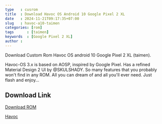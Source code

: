 ```yaml
---
type   : cusrom
title  : Download Havoc OS Android 10 Google Pixel 2 XL
date   : 2024-11-21T09:17:35+07:00
slug   : havoc-a10-taimen
categories: [rom]
tags      : [taimen]
keywords  : [Google Pixel 2 XL]
author :
---
```


Download Custom Rom Havoc OS android 10 Google Pixel 2 XL (taimen).

Havoc-OS 3.x is based on AOSP, inspired by Google Pixel.
Has a refined Material Design 2 UI by @SKULSHADY.
So many features that you probably won't find in any ROM.
All you can dream of and all you'll ever need.
Just flash and enjoy...


## Download Link
[Download ROM](https://androidfilehost.com/?w=files&flid=305825)

[Havoc](https://xdaforums.com/t/rom-taimen-13-07-20-havoc-os-3-7-10-unofficial.4068605/)

